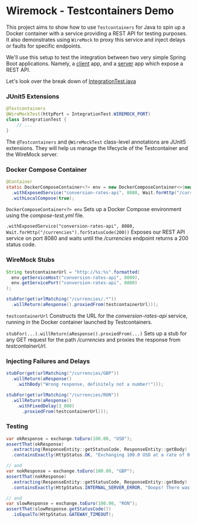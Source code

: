 # Wiremock - Testcontainers Demo

This project aims to show how to use `Testcontainers` for Java to spin up a Docker container with a service providing a REST API for testing purposes. It also demonstrates using `WireMock` to proxy this service and inject delays or faults for specific endpoints.

We'll use this setup to test the integration between two very simple Spring Boot applications. Namely, a [client](https://github.com/etrandafir93/wiremock-testcontainers-practice/blob/main/client/src/main/java/etr/learning/moneyexchange/MoneyExchangeApp.java) app, and a [server](https://github.com/etrandafir93/wiremock-testcontainers-practice/blob/main/server/src/main/java/etr/learning/conversionrates/ConversionRatesApp.java) app which expose a REST API.

Let's look over the break down of [IntegrationTest.java](https://github.com/etrandafir93/wiremock-testcontainers-practice/blob/main/client/src/test/java/etr/learning/moneyexchange/IntegrationTest.java)

### JUnit5 Extensions
```java
@Testcontainers
@WireMockTest(httpPort = IntegrationTest.WIREMOCK_PORT)
class IntegrationTest {
    // ...
}
```
The `@Testcontainers` and `@WireMockTest` class-level annotations are JUnit5 extensions. They will help us manage the lifecycle of the Testcontainer and the WireMock server.

### Docker Compose Container
```java
@Container
static DockerComposeContainer<?> env = new DockerComposeContainer<>(new File("src/test/resources/compose-test.yml"))
  .withExposedService("conversion-rates-api", 8080, Wait.forHttp("/currencies").forStatusCode(200)) 
  .withLocalCompose(true);
```
`DockerComposeContainer<?> env` Sets up a Docker Compose environment using the _compose-test.yml_ file.

`.withExposedService("conversion-rates-api", 8080, Wait.forHttp("/currencies").forStatusCode(200))` Exposes our REST API service on port 8080 and waits until the _/currencies_ endpoint returns a 200 status code.

### WireMock Stubs
```java
String testcontainerUrl = "http://%s:%s".formatted(
  env.getServiceHost("conversion-rates-api", 8080),
  env.getServicePort("conversion-rates-api", 8080)
);

stubFor(get(urlMatching("/currencies/.*"))
  .willReturn(aResponse().proxiedFrom(testcontainerUrl)));
```
`testcontainerUrl` Constructs the URL for the _conversion-rates-api_ service, running in the Docker container launched by Testcontainers.

`stubFor(...).willReturn(aResponse().proxiedFrom(...)` Sets up a stub for any GET request for the path _/currencies_ and proxies the response from _testcontainerUrl_.



### Injecting Failures and Delays
```java
stubFor(get(urlMatching("/currencies/GBP"))
  .willReturn(aResponse()
    .withBody("Wrong response, definitely not a number!")));

stubFor(get(urlMatching("/currencies/RON"))
  .willReturn(aResponse()
    .withFixedDelay(3_000)
      .proxiedFrom(testcontainerUrl)));
```

### Testing
```java
var okResponse = exchange.toEuro(100.00, "USD");
assertThat(okResponse)
  .extracting(ResponseEntity::getStatusCode, ResponseEntity::getBody)
  .containsExactly(HttpStatus.OK, "Exchanging 100.0 USD at a rate of 0.92 will give you 92.0 EUR");

// and
var nokResponse = exchange.toEuro(100.00, "GBP");
assertThat(nokResponse)
  .extracting(ResponseEntity::getStatusCode, ResponseEntity::getBody)
  .containsExactly(HttpStatus.INTERNAL_SERVER_ERROR, "Ooops! There was an error on our side!");

// and
var slowResponse = exchange.toEuro(100.00, "RON");
assertThat(slowResponse.getStatusCode())
  .isEqualTo(HttpStatus.GATEWAY_TIMEOUT);
```
